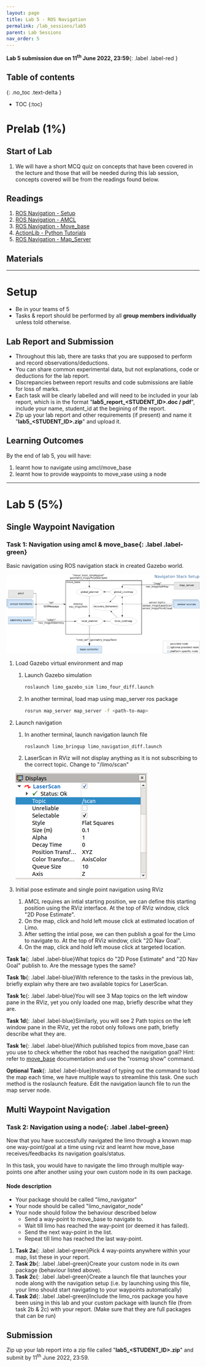 ```yaml
---
layout: page
title: Lab 5 - ROS Navigation
permalink: /lab_sessions/lab5
parent: Lab Sessions
nav_order: 5
---
```

**Lab 5 submission due on 11<sup>th</sup> June 2022, 23:59**{: .label .label-red }

## Table of contents
{: .no_toc .text-delta }

- TOC
{:toc}

# Prelab (1%)

## Start of Lab
1. We will have a short MCQ quiz on concepts that have been covered in the lecture and those that will be needed during this lab session, concepts covered will be from the readings found below.

## Readings
1. [ROS Navigation - Setup](http://wiki.ros.org/navigation/Tutorials/RobotSetup)
2. [ROS Navigation - AMCL](http://wiki.ros.org/amcl)
3. [ROS Navigation - Move_base](http://wiki.ros.org/move_base)
4. [ActionLib - Python Tutorials](http://wiki.ros.org/actionlib_tutorials/Tutorials)
5. [ROS Navigation - Map_Server](http://wiki.ros.org/map_server)

## Materials

----

# Setup
* Be in your teams of 5
* Tasks & report should be performed by all **group members individually** unless told otherwise.

## Lab Report and Submission
* Throughout this lab, there are tasks that you are supposed to perform and record observations/deductions.
* You can share common experimental data, but not explanations, code or deductions for the lab report.
* Discrepancies between report results and code submissions are liable for loss of marks.
* Each task will be clearly labelled and will need to be included in your lab report, which is in the format "**lab5\_report\_<STUDENT\_ID>.doc / pdf**", include your name, student_id at the begining of the report.
* Zip up your lab report and other requirements (if present) and name it "**lab5\_<STUDENT\_ID>.zip**" and upload it.

## Learning Outcomes
By the end of lab 5, you will have:
1. learnt how to navigate using amcl/move_base
2. learnt how to provide waypoints to move_vase using a node

----

# Lab 5 (5%) 

## Single Waypoint Navigation
### **Task 1: Navigation using amcl & move_base**{: .label .label-green}
Basic navigation using ROS navigation stack in created Gazebo world.

![overview_tf_small](assets/overview_tf_small.png)

1. Load Gazebo virtual environment and map
    1. Launch Gazebo simulation
        
        ```bash
        roslaunch limo_gazebo_sim limo_four_diff.launch
        ```

    2. In another terminal, load map using map_server ros package

        ```bash
        rosrun map_server map_server -f <path-to-map>
        ``` 
2. Launch navigation
    1. In another terminal, launch navigation launch file 

        ```bash
        roslaunch limo_bringup limo_navigation_diff.launch
        ```

    2. LaserScan in RViz will not display anything as it is not subscribing to the correct topic. Change to "/limo/scan"

     ![Laserscan](assets/Laserscan.png)

3. Initial pose estimate and single point navigation using RViz
    1. AMCL requires an intial starting position, we can define this starting position using the RViz interface. At the top of RViz window, click "2D Pose Estimate". 
    2. On the map, click and hold left mouse click at estimated location of Limo. 
    3. After setting the intial pose, we can then publish a goal for the Limo to navigate to. At the top of RViz window, click "2D Nav Goal". 
    4. On the map, click and hold left mouse click at targeted location. 

**Task 1a**{: .label .label-blue}What topics do "2D Pose Estimate" and "2D Nav Goal" publish to. Are the message types the same?

**Task 1b**{: .label .label-blue}With reference to the tasks in the previous lab, briefly explain why there are two available topics for LaserScan.

**Task 1c**{: .label .label-blue}You will see 3 Map topics on the left window pane in the RViz, yet you only loaded one map, briefly describe what they are. 

**Task 1d**{: .label .label-blue}Similarly, you will see 2 Path topics on the left window pane in the RViz, yet the robot only follows one path, briefly describe what they are. 

**Task 1e**{: .label .label-blue}Which published topics from move_base can you use to check whether the robot has reached the navigation goal? Hint: refer to [move_base](http://wiki.ros.org/move_base) documentation and use the "rosmsg show" command.  

**Optional Task**{: .label .label-blue}Instead of typing out the command to load the map each time, we have multiple ways to streamline this task. One such method is the roslaunch feature. Edit the navigation launch file to run the map server node. 

## Multi Waypoint Navigation
### **Task 2: Navigation using a node**{: .label .label-green}
Now that you have successfully navigated the limo through a known map one way-point/goal at a time using rviz and learnt how move_base receives/feedbacks its navigation goals/status.

In this task, you would have to navigate the limo through multiple way-points one after another using your own custom node in its own package. 

#### **Node description**
* Your package should be called "limo_navigator"
* Your node should be called "limo_navigator_node"
* Your node should follow the behaviour described below
   * Send a way-point to move_base to navigate to.
   * Wait till limo has reached the way-point (or deemed it has failed).
   * Send the next way-point in the list.
   * Repeat till limo has reached the last way-point.

1. **Task 2a**{: .label .label-green}Pick 4 way-points anywhere within your map, list these in your report.
2. **Task 2b**{: .label .label-green}Create your custom node in its own package (behaviour listed above).
3. **Task 2c**{: .label .label-green}Create a launch file that launches your node along with the navigation setup (i.e. by launching using this file, your limo should start navigating to your waypoints automatically)
4. **Task 2d**{: .label .label-green}Include the limo_ros package you have been using in this lab and your custom package with launch file (from task 2b & 2c) with your report. (Make sure that they are full packages that can be run)



## Submission
Zip up your lab report into a zip file called "**lab5\_<STUDENT\_ID>.zip**" and submit by 11<sup>th</sup> June 2022, 23:59.